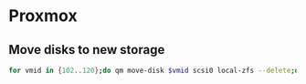 # Proxmox

## Move disks to new storage

```bash
for vmid in {102..120};do qm move-disk $vmid scsi0 local-zfs --delete;done
```

